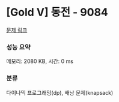# [Gold V] 동전 - 9084 

[문제 링크](https://www.acmicpc.net/problem/9084) 

### 성능 요약

메모리: 2080 KB, 시간: 0 ms

### 분류

다이나믹 프로그래밍(dp), 배낭 문제(knapsack)

